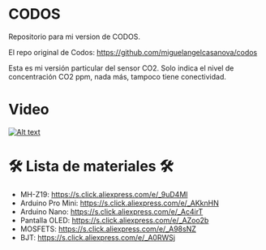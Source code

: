 # CODOS
Repositorio para mi version de CODOS.

El repo original de Codos: https://github.com/miguelangelcasanova/codos

Esta es mi versión particular del sensor CO2. Solo indica el nivel de concentración CO2 ppm, nada más, tampoco tiene conectividad.

# Video
[![Alt text](https://img.youtube.com/vi/rXOq6ay0im0/0.jpg)](https://www.youtube.com/watch?v=rXOq6ay0im0)


# 🛠 Lista de materiales 🛠 
- MH-Z19: https://s.click.aliexpress.com/e/_9uD4Ml 
- Arduino Pro Mini: https://s.click.aliexpress.com/e/_AKknHN
- Arduino Nano: https://s.click.aliexpress.com/e/_Ac4irT
- Pantalla OLED: https://s.click.aliexpress.com/e/_AZoo2b
- MOSFETS: https://s.click.aliexpress.com/e/_A98sNZ
- BJT: https://s.click.aliexpress.com/e/_A0RWSj

